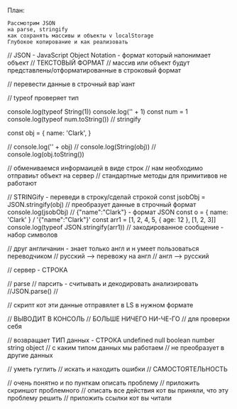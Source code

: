 План:

    Рассмотрим JSON
    на parse, stringify
    как сохранять массивы и объекты v localStorage
    Глубокое копирование и как реализовать

// JSON - JavaScript Object Notation - формат который напонимает объект // ТЕКСТОВЫЙ ФОРМАТ // массив или объект будут представлены/отформатированные в строковый формат

// перевести данные в строчный вар`иант

// typeof проверяет тип

console.log(typeof String(1)) console.log('' + 1) const num = 1 console.log(typeof num.toString()) // stringify

const obj = { name: 'Clark', }

// console.log('' + obj) // console.log(String(obj)) // console.log(obj.toString())

// обмениваемся информаицей в виде строк // нам необходимо отправиьт объект на сервер // стандартные методы для примитивов не работают

// STRINGify - переведи в строку/сделай строкой const jsobObj = JSON.stringify(obj) // преобразует данные в строчный формат console.log(jsobObj) // {"name":"Clark"} - формат JSON const o = { name: 'Clark' } / '{"name":"Clark"}' const arr1 = [1, 2, 4, 5, { age: 12 }, [1, 2, 3]] console.log(typeof JSON.stringify(arr1)) // закодированное сообщение - набор символов

// друг англичанин - знает только англ и н умеет пользоваться переводчиком // русский --> перевожу на англ // англ --> русский

// сервер - СТРОКА

// parse // парсить - считывать и декодировать анализировать //JSON.parse() //

// скрипт кот эти данные отправялет в LS в нужном формате

// ВЫВОДИТ В КОНСОЛЬ // БОЛЬШЕ НИЧЕГО НИ-ЧЕ-ГО // для проверки себя

// возвращает ТИП данных - СТРОКА undefined null boolean number string object // с каким типом данных мы работаем // не преобразует в другие данных

// уметь гуглить // искать и находить ошибки // САМОСТОЯТЕЛЬНОСТЬ

// очень понятно и по пунткам описать проблему // приложить скриншот проблемного // описать все действия кот вы приняли, что эту проблему решить // приложить ссылки кот вы читали